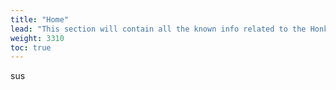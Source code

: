 ```yaml
---
title: "Home"
lead: "This section will contain all the known info related to the Honkai: Star Rail"
weight: 3310
toc: true
---
```


sus
